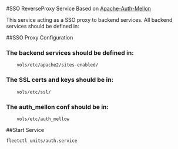 #SSO ReverseProxy Service Based on [Apache-Auth-Mellon][mod_auth_mellon]

This service acting as a SSO proxy to backend services. All backend services should be defined in:

##SSO Proxy Configuration

### The backend services should be defined in:

		vols/etc/apache2/sites-enabled/

### The SSL certs and keys should be in:
	
		vols/etc/ssl/

### The auth_mellon conf should be in:

		vols/etc/auth_mellow

##Start Service

	fleetctl units/auth.service


[mod_auth_mellon]: https://github.com/UNINETT/mod_auth_mellon/